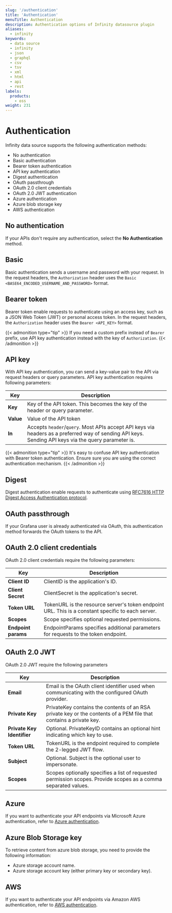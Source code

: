 ```yaml
---
slug: '/authentication'
title: 'Authentication'
menuTitle: Authentication
description: Authentication options of Infinity datasource plugin
aliases:
  - infinity
keywords:
  - data source
  - infinity
  - json
  - graphql
  - csv
  - tsv
  - xml
  - html
  - api
  - rest
labels:
  products:
    - oss
weight: 231
---
```


# Authentication

Infinity data source supports the following authentication methods:

- No authentication
- Basic authentication
- Bearer token authentication
- API key authentication
- Digest authentication
- OAuth passthrough
- OAuth 2.0 client credentials
- OAuth 2.0 JWT authentication
- Azure authentication
- Azure blob storage key
- AWS authentication

## No authentication

If your APIs don't require any authentication, select the **No Authentication** method.

## Basic

Basic authentication sends a username and password with your request.
In the request headers, the `Authorization` header uses the `Basic <BASE64_ENCODED_USERNAME_AND_PASSWORD>` format.

## Bearer token

Bearer token enable requests to authenticate using an access key, such as a JSON Web Token (JWT) or personal access token.
In the request headers, the `Authorization` header uses the `Bearer <API_KEY>` format.

{{< admonition type="tip" >}}
If you need a custom prefix instead of `Bearer` prefix, use API key authentication instead with the key of `Authorization`.
{{< /admonition >}}

## API key

With API key authentication, you can send a key-value pair to the API via request headers or query parameters.
API key authentication requires following parameters:

| Key       | Description                                                                                                                                          |
| --------- | ---------------------------------------------------------------------------------------------------------------------------------------------------- |
| **Key**   | Key of the API token. This becomes the key of the header or query parameter.                                                                         |
| **Value** | Value of the API token                                                                                                                               |
| **In**    | Accepts `header`/`query`. Most APIs accept API keys via headers as a preferred way of sending API keys. Sending API keys via the query parameter is. |

{{< admonition type="tip" >}}
It's easy to confuse API key authentication with Bearer token authentication.
Ensure sure you are using the correct authentication mechanism.
{{< /admonition >}}

## Digest

Digest authentication enable requests to authenticate using [RFC7616 HTTP Digest Access Authentication protocol](https://www.rfc-editor.org/rfc/rfc7616.txt).

## OAuth passthrough

If your Grafana user is already authenticated via OAuth, this authentication method forwards the OAuth tokens to the API.

## OAuth 2.0 client credentials

OAuth 2.0 client credentials require the following parameters:

| Key                 | Description                                                                                       |
| ------------------- | ------------------------------------------------------------------------------------------------- |
| **Client ID**       | ClientID is the application's ID.                                                                  |
| **Client Secret**   | ClientSecret is the application's secret.                                                         |
| **Token URL**       | TokenURL is the resource server's token endpoint URL. This is a constant specific to each server. |
| **Scopes**          | Scope specifies optional requested permissions.                                                   |
| **Endpoint params** | EndpointParams specifies additional parameters for requests to the token endpoint.                |

## OAuth 2.0 JWT

OAuth 2.0 JWT require the following parameters

| Key                        | Description                                                                                                       |
| -------------------------- | ----------------------------------------------------------------------------------------------------------------- |
| **Email**                  | Email is the OAuth client identifier used when communicating with the configured OAuth provider.                  |
| **Private Key**            | PrivateKey contains the contents of an RSA private key or the contents of a PEM file that contains a private key. |
| **Private Key Identifier** | Optional. PrivateKeyID contains an optional hint indicating which key to use.                                     |
| **Token URL**              | TokenURL is the endpoint required to complete the 2-legged JWT flow.                                              |
| **Subject**                | Optional. Subject is the optional user to impersonate.                                                            |
| **Scopes**                 | Scopes optionally specifies a list of requested permission scopes. Provide scopes as a comma separated values.    |

## Azure

If you want to authenticate your API endpoints via Microsoft Azure authentication, refer to [Azure authentication](/docs/plugins/yesoreyeram-infinity-datasource/latest/examples/azure/).

## Azure Blob Storage key

To retrieve content from azure blob storage, you need to provide the following information:

- Azure storage account name.
- Azure storage account key (either primary key or secondary key).

## AWS

If you want to authenticate your API endpoints via Amazon AWS authentication, refer to [AWS authentication](/docs/plugins/yesoreyeram-infinity-datasource/latest/examples/aws/).

